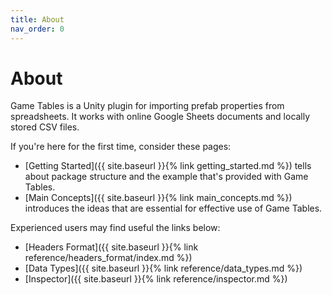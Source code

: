 ```yaml
---
title: About
nav_order: 0
---
```

# About
Game Tables is a Unity plugin for importing prefab properties from spreadsheets. It works with online Google Sheets documents and locally stored CSV files.

If you're here for the first time, consider these pages:
- [Getting Started]({{ site.baseurl }}{% link getting_started.md %}) tells about package structure and the example that's provided with Game Tables.
- [Main Concepts]({{ site.baseurl }}{% link main_concepts.md %}) introduces the ideas that are essential for effective use of Game Tables.

Experienced users may find useful the links below:
- [Headers Format]({{ site.baseurl }}{% link reference/headers_format/index.md %})
- [Data Types]({{ site.baseurl }}{% link reference/data_types.md %})
- [Inspector]({{ site.baseurl }}{% link reference/inspector.md %})
